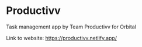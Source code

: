 # Productivv
 Task management app by Team Productivv for Orbital
 
 Link to website: https://productivv.netlify.app/

